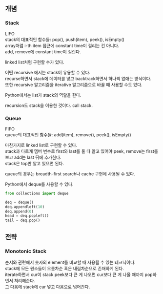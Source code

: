 ## 개념

### Stack

LIFO   
stack의 대표적인 함수들: pop(), push(item), peek(), isEmpty()   
array처럼 i-th item 접근에 constant time이 걸리는 건 아니다.    
add, remove에 constant time이 걸린다.   

linked list처럼 구현할 수가 있다.

어떤 recursive 에서는 stack이 유용할 수 있다.   
recurse하면서 stack에 데이터를 넣고 backtrack하면서 하나씩 없애는 방식이다.     
또한 recursive 알고리즘을 iterative 알고리즘으로 바꿀 때 사용할 수도 있다.  

Python에서는 list가 stack의 역할을 한다.   

recursion도 stack을 이용한 것이다. call stack.

### Queue

FIFO   
queue의 대표적인 함수들: add(item), remove(), peek(), isEmpty()   

마찬가지로 linked list로 구현할 수 있다.   
stack과 다르게 멤버 변수로 first와 last를 둘 다 알고 있어야 peek, remove는 first를 보고 add는 last 뒤에 추가한다.   
stack은 top만 알고 있으면 된다.   

queue의 경우는 breadth-first search나 cache 구현에 사용될 수 있다.

Python에서 deque를 사용할 수 있다. 

```python
from collections import deque

deq = deque()
deq.appendleft(10)
deq.append(0)
head = deq.popleft()
tail = deq.pop()
```




## 전략

### Monotonic Stack

순서와 관련해서 숫자의 element를 비교할 때 사용될 수 있는 테크닉이다.   
stack에 모든 원소들이 오름차순 혹은 내림차순으로 존재하게 된다.   
iterate하면서 cur이 stack peek보다 큰 게 나오면 cur보다 큰 게 나올 때까지 pop하면서 처리해준다.   
그 다음에 stack에 cur 넣고 다음으로 넘어간다.   
